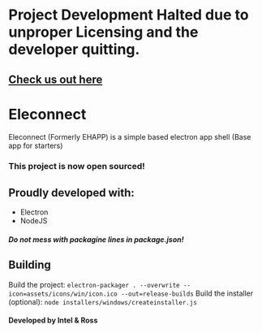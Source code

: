 # Project Development Halted due to unproper Licensing and the developer quitting.
## [Check us out here](https://github.com/RossMdevs/Password-Gen)

# Eleconnect

Eleconnect (Formerly EHAPP) is a simple based electron app shell (Base app for starters) 

### This project is now open sourced!

## Proudly developed with:
 
 * Electron
 * NodeJS
 
##### Do not mess with packagine lines in package.json!
 ## Building
Build the project: `electron-packager . --overwrite --icon=assets/icons/win/icon.ico --out=release-builds`
Build the installer (optional): `node installers/windows/createinstaller.js`


#### Developed by Intel & Ross




